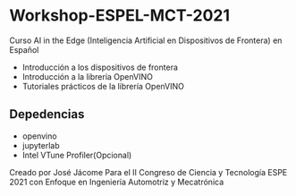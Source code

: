 # Workshop-ESPEL-MCT-2021


Curso AI in the Edge (Inteligencia Artificial en Dispositivos de Frontera) en Español
- Introducción a los dispositivos de frontera
- Introducción a la librería OpenVINO
- Tutoriales prácticos de la librería OpenVINO

## Depedencias
- openvino
- jupyterlab
- Intel VTune Profiler(Opcional)

Creado por José Jácome
Para el II Congreso de Ciencia y Tecnología ESPE 2021 con Enfoque en Ingeniería Automotriz y Mecatrónica
